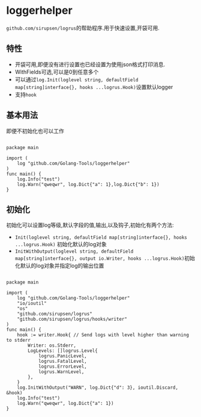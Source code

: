 # loggerhelper

`github.com/sirupsen/logrus`的帮助程序.用于快速设置,开袋可用.

## 特性

+ 开袋可用,即便没有进行设置也已经设置为使用json格式打印消息.
+ WithFields可选,可以是0到任意多个
+ 可以通过`log.Init(loglevel string, defaultField map[string]interface{}, hooks ...logrus.Hook)`设置默认logger
+ 支持`hook`

## 基本用法

即便不初始化也可以工作

```golang

package main

import (
    log "github.com/Golang-Tools/loggerhelper"
)
func main() {
    log.Info("test")
    log.Warn("qweqwr", log.Dict{"a": 1},log.Dict{"b": 1})
}
```

## 初始化

初始化可以设置log等级,默认字段的值,输出,以及钩子,初始化有两个方法:

+ `Init(loglevel string, defaultField map[string]interface{}, hooks ...logrus.Hook)` 初始化默认的log对象
+ `InitWithOutput(loglevel string, defaultField map[string]interface{}, output io.Writer, hooks ...logrus.Hook)`初始化默认的log对象并指定log的输出位置

```golang

package main

import (
    log "github.com/Golang-Tools/loggerhelper"
    "io/ioutil"
    "os"
    "github.com/sirupsen/logrus"
    "github.com/sirupsen/logrus/hooks/writer"
)
func main() {
    hook := writer.Hook{ // Send logs with level higher than warning to stderr
        Writer: os.Stderr,
        LogLevels: []logrus.Level{
            logrus.PanicLevel,
            logrus.FatalLevel,
            logrus.ErrorLevel,
            logrus.WarnLevel,
        },
    }
    log.InitWithOutput("WARN", log.Dict{"d": 3}, ioutil.Discard, &hook)
    log.Info("test")
    log.Warn("qweqwr", log.Dict{"a": 1})
}
```
